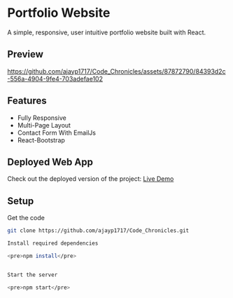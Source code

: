 # Portfolio Website

A simple, responsive, user intuitive portfolio website built with React.

## Preview

https://github.com/ajayp1717/Code_Chronicles/assets/87872790/84393d2c-556a-4904-9fe4-703adefae102

## Features

- Fully Responsive
- Multi-Page Layout
- Contact Form With EmailJs
- React-Bootstrap

## Deployed Web App

Check out the deployed version of the project: [Live Demo](https://code-chronicle-ajay.netlify.app/)

## Setup

Get the code

```bash
git clone https://github.com/ajayp1717/Code_Chronicles.git

Install required dependencies

<pre>npm install</pre>


Start the server

<pre>npm start</pre>
